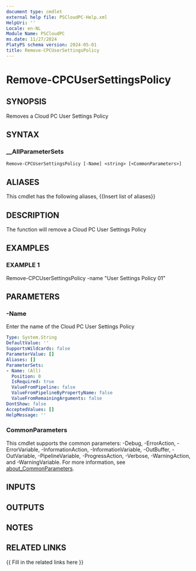 ```yaml
---
document type: cmdlet
external help file: PSCloudPC-Help.xml
HelpUri: ''
Locale: en-NL
Module Name: PSCloudPC
ms.date: 11/27/2024
PlatyPS schema version: 2024-05-01
title: Remove-CPCUserSettingsPolicy
---
```


# Remove-CPCUserSettingsPolicy

## SYNOPSIS

Removes a Cloud PC User Settings Policy

## SYNTAX

### __AllParameterSets

```
Remove-CPCUserSettingsPolicy [-Name] <string> [<CommonParameters>]
```

## ALIASES

This cmdlet has the following aliases,
  {{Insert list of aliases}}

## DESCRIPTION

The function will remove a Cloud PC User Settings Policy

## EXAMPLES

### EXAMPLE 1

Remove-CPCUserSettingsPolicy -name "User Settings Policy 01"

## PARAMETERS

### -Name

Enter the name of the Cloud PC User Settings Policy

```yaml
Type: System.String
DefaultValue: ''
SupportsWildcards: false
ParameterValue: []
Aliases: []
ParameterSets:
- Name: (All)
  Position: 0
  IsRequired: true
  ValueFromPipeline: false
  ValueFromPipelineByPropertyName: false
  ValueFromRemainingArguments: false
DontShow: false
AcceptedValues: []
HelpMessage: ''
```

### CommonParameters

This cmdlet supports the common parameters: -Debug, -ErrorAction, -ErrorVariable,
-InformationAction, -InformationVariable, -OutBuffer, -OutVariable, -PipelineVariable,
-ProgressAction, -Verbose, -WarningAction, and -WarningVariable. For more information, see
[about_CommonParameters](https://go.microsoft.com/fwlink/?LinkID=113216).

## INPUTS

## OUTPUTS

## NOTES

## RELATED LINKS

{{ Fill in the related links here }}

